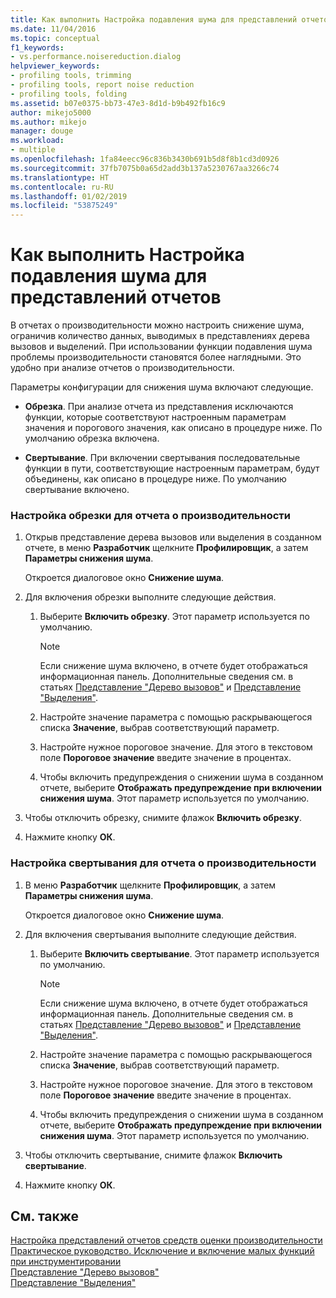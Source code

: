 ```yaml
---
title: Как выполнить Настройка подавления шума для представлений отчетов | Документация Майкрософт
ms.date: 11/04/2016
ms.topic: conceptual
f1_keywords:
- vs.performance.noisereduction.dialog
helpviewer_keywords:
- profiling tools, trimming
- profiling tools, report noise reduction
- profiling tools, folding
ms.assetid: b07e0375-bb73-47e3-8d1d-b9b492fb16c9
author: mikejo5000
ms.author: mikejo
manager: douge
ms.workload:
- multiple
ms.openlocfilehash: 1fa84eecc96c836b3430b691b5d8f8b1cd3d0926
ms.sourcegitcommit: 37fb7075b0a65d2add3b137a5230767aa3266c74
ms.translationtype: HT
ms.contentlocale: ru-RU
ms.lasthandoff: 01/02/2019
ms.locfileid: "53875249"
---
```

# <a name="how-to-configure-noise-reduction-in-report-views"></a>Как выполнить Настройка подавления шума для представлений отчетов
В отчетах о производительности можно настроить снижение шума, ограничив количество данных, выводимых в представлениях дерева вызовов и выделений. При использовании функции подавления шума проблемы производительности становятся более наглядными. Это удобно при анализе отчетов о производительности.  
  
 Параметры конфигурации для снижения шума включают следующие.  
  
-   **Обрезка**. При анализе отчета из представления исключаются функции, которые соответствуют настроенным параметрам значения и порогового значения, как описано в процедуре ниже. По умолчанию обрезка включена.  
  
-   **Свертывание**. При включении свертывания последовательные функции в пути, соответствующие настроенным параметрам, будут объединены, как описано в процедуре ниже. По умолчанию свертывание включено.  
  
### <a name="to-configure-trimming-for-a-performance-report"></a>Настройка обрезки для отчета о производительности  
  
1.  Открыв представление дерева вызовов или выделения в созданном отчете, в меню **Разработчик** щелкните **Профилировщик**, а затем **Параметры снижения шума**.  
  
     Откроется диалоговое окно **Снижение шума**.  
  
2.  Для включения обрезки выполните следующие действия.  
  
    1.  Выберите **Включить обрезку**. Этот параметр используется по умолчанию.  
  
        > [!NOTE]
        >  Если снижение шума включено, в отчете будет отображаться информационная панель. Дополнительные сведения см. в статьях [Представление "Дерево вызовов"](../profiling/call-tree-view.md) и [Представление "Выделения"](../profiling/dotnet-memory-allocations-view.md).  
  
    2.  Настройте значение параметра с помощью раскрывающегося списка **Значение**, выбрав соответствующий параметр.  
  
    3.  Настройте нужное пороговое значение. Для этого в текстовом поле **Пороговое значение** введите значение в процентах.  
  
    4.  Чтобы включить предупреждения о снижении шума в созданном отчете, выберите **Отображать предупреждение при включении снижения шума**. Этот параметр используется по умолчанию.  
  
3.  Чтобы отключить обрезку, снимите флажок **Включить обрезку**.  
  
4.  Нажмите кнопку **ОК**.  
  
### <a name="to-configure-folding-for-a-performance-report"></a>Настройка свертывания для отчета о производительности  
  
1.  В меню **Разработчик** щелкните **Профилировщик**, а затем **Параметры снижения шума**.  
  
     Откроется диалоговое окно **Снижение шума**.  
  
2.  Для включения свертывания выполните следующие действия.  
  
    1.  Выберите **Включить свертывание**. Этот параметр используется по умолчанию.  
  
        > [!NOTE]
        >  Если снижение шума включено, в отчете будет отображаться информационная панель. Дополнительные сведения см. в статьях [Представление "Дерево вызовов"](../profiling/call-tree-view.md) и [Представление "Выделения"](../profiling/dotnet-memory-allocations-view.md).  
  
    2.  Настройте значение параметра с помощью раскрывающегося списка **Значение**, выбрав соответствующий параметр.  
  
    3.  Настройте нужное пороговое значение. Для этого в текстовом поле **Пороговое значение** введите значение в процентах.  
  
    4.  Чтобы включить предупреждения о снижении шума в созданном отчете, выберите **Отображать предупреждение при включении снижения шума**. Этот параметр используется по умолчанию.  
  
3.  Чтобы отключить свертывание, снимите флажок **Включить свертывание**.  
  
4.  Нажмите кнопку **ОК**.  
  
## <a name="see-also"></a>См. также  
 [Настройка представлений отчетов средств оценки производительности](../profiling/customizing-performance-tools-report-views.md)   
 [Практическое руководство. Исключение и включение малых функций при инструментировании](../profiling/how-to-exclude-or-include-short-functions-from-instrumentation.md)   
 [Представление "Дерево вызовов"](../profiling/call-tree-view.md)   
 [Представление "Выделения"](../profiling/dotnet-memory-allocations-view.md)
